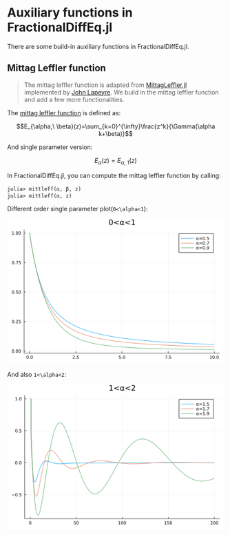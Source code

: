 # Auxiliary functions in FractionalDiffEq.jl

There are some build-in auxiliary functions in FractionalDiffEq.jl.

## Mittag Leffler function

> The mittag leffler function is adapted from [MittagLeffler.jl](https://github.com/jlapeyre/MittagLeffler.jl) implemented by [John Lapeyre](https://github.com/jlapeyre). We build in the mittag leffler function and add a few more functionalities.

The [mittag leffler function](https://en.wikipedia.org/wiki/Mittag-Leffler_function) is defined as:

```math
E_{\alpha,\ \beta}(z)=\sum_{k=0}^{\infty}\frac{z^k}{\Gamma(\alpha k+\beta)}
```

And single parameter version:

```math
E_\alpha(z)=E_{\alpha,\ 1}(z)
```

In FractionalDiffEq.jl, you can compute the mittag leffler function by calling:

```julia-repl
julia> mittleff(α, β, z)
julia> mittleff(α, z)
```

Different order single parameter plot(``0<\alpha<1``):

![MittLeff](./assets/mittlefffun.png)

And also ``1<\alpha<2``:

![MittagLeffler](./assets/mittlefffunhigh.png)